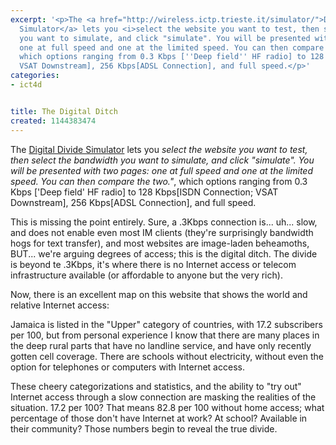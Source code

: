 ```yaml
---
excerpt: '<p>The <a href="http://wireless.ictp.trieste.it/simulator/">Digital Divide
  Simulator</a> lets you <i>select the website you want to test, then select the bandwidth
  you want to simulate, and click "simulate". You will be presented with two pages:
  one at full speed and one at the limited speed. You can then compare the two."</i>,
  which options ranging from 0.3 Kbps [''Deep field'' HF radio] to 128 Kbps[ISDN Connection;
  VSAT Downstream], 256 Kbps[ADSL Connection], and full speed.</p>'
categories:
- ict4d


title: The Digital Ditch
created: 1144383474
---
```

<p>The <a href="http://wireless.ictp.trieste.it/simulator/">Digital Divide Simulator</a> lets you <i>select the website you want to test, then select the bandwidth you want to simulate, and click "simulate". You will be presented with two pages: one at full speed and one at the limited speed. You can then compare the two."</i>, which options ranging from 0.3 Kbps ['Deep field' HF radio] to 128 Kbps[ISDN Connection; VSAT Downstream], 256 Kbps[ADSL Connection], and full speed.</p>

<p>This is missing the point entirely.  Sure, a .3Kbps connection is... uh... slow, and does not enable even most IM clients (they're surprisingly bandwidth hogs for text transfer), and most websites are image-laden beheamoths, BUT... we're arguing degrees of access; this is the digital ditch.  The divide is beyond te .3Kbps, it's where there is no Internet access or telecom infrastructure available (or affordable to anyone but the very rich).</p>

<p>Now, there is an excellent map on this website that shows the world and relative Internet access:<br />
<a href="http://wireless.ictp.trieste.it/simulator/"></a></p>

<p>Jamaica is listed in the "Upper" category of countries, with 17.2 subscribers per 100, but from personal experience I know that there are many places in the deep rural parts that have no landline service, and have only recently gotten cell coverage.  There are schools without electricity, without even the option for telephones or computers with Internet access.  </p>

<p>These cheery categorizations and statistics, and the ability to "try out" Internet access through a slow connection are masking the realities of the situation.  17.2 per 100? That means 82.8 per 100 without home access; what percentage of those don't have Internet at work? At school? Available in their community?  Those numbers begin to reveal the true divide.<br />
<br clear="all" /></p>
